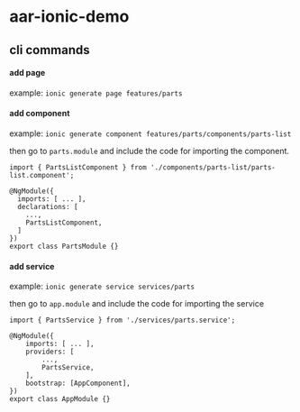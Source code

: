 # aar-ionic-demo

## cli commands

#### add page
example:
`ionic generate page features/parts`

#### add component
example:
`ionic generate component features/parts/components/parts-list`

then go to `parts.module` and include the code for importing the component.

```
import { PartsListComponent } from './components/parts-list/parts-list.component';

@NgModule({
  imports: [ ... ],
  declarations: [
  	..., 
  	PartsListComponent,
  ]
})
export class PartsModule {}

```

#### add service
example:
`ionic generate service services/parts`

then go to `app.module` and include the code for importing the service

```
import { PartsService } from './services/parts.service';

@NgModule({
	imports: [ ... ],
	providers: [
		..., 
		PartsService,
	],
	bootstrap: [AppComponent],
})
export class AppModule {}

```
